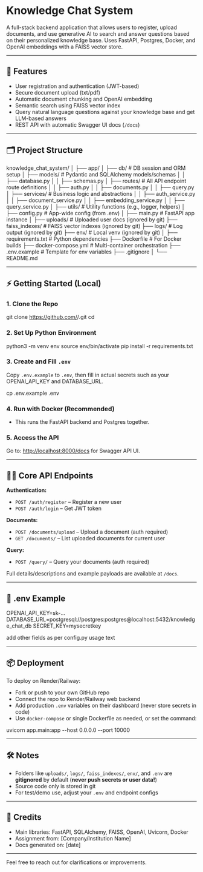 # Knowledge Chat System

A full-stack backend application that allows users to register, upload documents, and use generative AI to search and answer questions based on their personalized knowledge base. Uses FastAPI, Postgres, Docker, and OpenAI embeddings with a FAISS vector store.

---

## 🚀 Features

- User registration and authentication (JWT-based)
- Secure document upload (txt/pdf)
- Automatic document chunking and OpenAI embedding
- Semantic search using FAISS vector index
- Query natural language questions against your knowledge base and get LLM-based answers
- REST API with automatic Swagger UI docs (`/docs`)

---

## 🗂️ Project Structure

knowledge_chat_system/
│
├── app/
│ ├── db/ # DB session and ORM setup
│ ├── models/ # Pydantic and SQLAlchemy models/schemas
│ │ ├── database.py
│ │ ├── schemas.py
│ ├── routes/ # All API endpoint route definitions
│ │ ├── auth.py
│ │ ├── documents.py
│ │ ├── query.py
│ ├── services/ # Business logic and abstractions
│ │ ├── auth_service.py
│ │ ├── document_service.py
│ │ ├── embedding_service.py
│ │ ├── query_service.py
│ ├── utils/ # Utility functions (e.g., logger, helpers)
│ ├── config.py # App-wide config (from .env)
│ ├── main.py # FastAPI app instance
│
├── uploads/ # Uploaded user docs (ignored by git)
├── faiss_indexes/ # FAISS vector indexes (ignored by git)
├── logs/ # Log output (ignored by git)
├── env/ # Local venv (ignored by git)
│
├── requirements.txt # Python dependencies
├── Dockerfile # For Docker builds
├── docker-compose.yml # Multi-container orchestration
├── .env.example # Template for env variables
├── .gitignore
│
└── README.md


---

## ⚡ Getting Started (Local)

### 1. **Clone the Repo**

git clone https://github.com/<your-username>/<repo-name>.git
cd <repo-name>


### 2. **Set Up Python Environment**
python3 -m venv env
source env/bin/activate
pip install -r requirements.txt


### 3. **Create and Fill `.env`**

Copy `.env.example` to `.env`, then fill in actual secrets such as your OPENAI_API_KEY and DATABASE_URL.

cp .env.example .env

### 4. **Run with Docker (Recommended)**


- This runs the FastAPI backend and Postgres together.

### 5. **Access the API**

Go to: [http://localhost:8000/docs](http://localhost:8000/docs) for Swagger API UI.

---

## 🧑‍💻 Core API Endpoints

**Authentication:**
- `POST /auth/register` – Register a new user
- `POST /auth/login` – Get JWT token

**Documents:**
- `POST /documents/upload` – Upload a document (auth required)
- `GET /documents/` – List uploaded documents for current user

**Query:**
- `POST /query/` – Query your documents (auth required)

Full details/descriptions and example payloads are available at `/docs`.

---

## 📝 .env Example

OPENAI_API_KEY=sk-...
DATABASE_URL=postgresql://postgres:postgres@localhost:5432/knowledge_chat_db
SECRET_KEY=mysecretkey

add other fields as per config.py usage
text


---

## 📦 Deployment

To deploy on Render/Railway:
- Fork or push to your own GitHub repo
- Connect the repo to Render/Railway web backend
- Add production `.env` variables on their dashboard (never store secrets in code)
- Use `docker-compose` or single Dockerfile as needed, or set the command:

uvicorn app.main:app --host 0.0.0.0 --port 10000


---

## 🛠️ Notes

- Folders like `uploads/`, `logs/`, `faiss_indexes/`, `env/`, and `.env` are **gitignored** by default (**never push secrets or user data!**)
- Source code only is stored in git
- For test/demo use, adjust your `.env` and endpoint configs

---

## 🙏 Credits

- Main libraries: FastAPI, SQLAlchemy, FAISS, OpenAI, Uvicorn, Docker
- Assignment from: [Company/Institution Name]
- Docs generated on: [date]

---

Feel free to reach out for clarifications or improvements.
